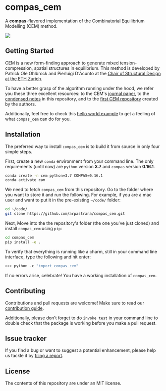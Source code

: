 # compas_cem

A **compas**-flavored implementation of the Combinatorial Equilibrium Modelling (CEM) method.

![](https://github.com/arpastrana/compas_cem/tree/master/docs/images/swap_dev_00.png)

## Getting Started

CEM is a new form-finding approach to generate mixed tension-compression, spatial structures in equilibrium. This method is developed by Patrick Ole Ohlbrock and Pierluigi D'Acunto at the [Chair of Structural Design at the ETH Zurich](http://www.schwartz.arch.ethz.ch/). 

To have a better grasp of the algorithm running under the hood, we refer you these three excellent resources: to the CEM's [journal paper](https://www.sciencedirect.com/science/article/abs/pii/S0010448519305342), to the [condensed notes](https://github.com/arpastrana/compas_cem/tree/master/cem_method.md)  in this repository, and to the [first CEM repository](https://github.com/OleOhlbrock/CEM/) created by the authors.

Additionally, feel free to check this [hello world example]((https://github.com/arpastrana/compas_cem/tree/master/scripts/01_hello_world.py)) to get a feeling of what `compas_cem` can do for you.

## Installation

The preferred way to install `compas_cem` is to build it from source in only four simple steps.

First, create a new `conda` environment from your command line. The only requirements (until now) are `python` version **3.7** and `compas` version **0.16.1**.

```bash
conda create -n cem python=3.7 COMPAS=0.16.1
conda activate cam
```

We need to fetch `compas_cem` from this repository. Go to the folder where you want to store it and run the following. For example, if you are a mac user and want to put it in the pre-existing `~/code/` folder:

```bash
cd ~/code/
git clone https://github.com/arpastrana/compas_cem.git
```

Next, Move into the the repository's folder (the one you've just cloned) and install `compas_cem` using `pip`:

```bash
cd compas_cem
pip install -e .
```

To verify that everything is running like a charm, still in your command line interface, type the following and hit enter:

```bash
>>> python -c "import compas_cem"
```

If no errors arise, celebrate! You have a working installation of `compas_cem`.

## Contributing

Contributions and pull requests are welcome! Make sure to read our [contribution guide](https://github.com/arpastrana/compas_cem/tree/master/CONTRIBUTING.md).

Additionally, please don't forget to do ``invoke test`` in your command line to double check that the package is working before you make a pull request.

## Issue tracker

If you find a bug or want to suggest a potential enhancement,
please help us tackle it by [filing a report](https://github.com/arpastrana/compas_cem/issues).


## License

The contents of this repository are under an MIT license.
